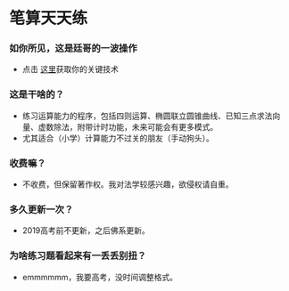 # 笔算天天练
### 如你所见，这是廷哥的一波操作
- 点击 [这里][1]获取你的关键技术

[1]:https://github.com/SMagic-L/Daily-Calculating-Release/releases/download/1.0/default.apk

### 这是干啥的？
- 练习运算能力的程序，包括四则运算、椭圆联立圆锥曲线、已知三点求法向量、虚数除法，附带计时功能，未来可能会有更多模式。
- 尤其适合（小学）计算能力不过关的朋友（手动狗头）。

### 收费嘛？
- 不收费，但保留著作权。我对法学较感兴趣，欲侵权请自重。

### 多久更新一次？
- 2019高考前不更新，之后佛系更新。

### 为啥练习题看起来有一丢丢别扭？
- emmmmmm，我要高考，没时间调整格式。
